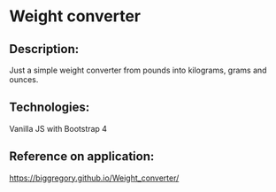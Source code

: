 # Weight converter

## Description:
Just a simple weight converter from pounds into kilograms, grams and ounces.

## Technologies:
Vanilla JS with Bootstrap 4

## Reference on application:
<https://biggregory.github.io/Weight_converter/>
